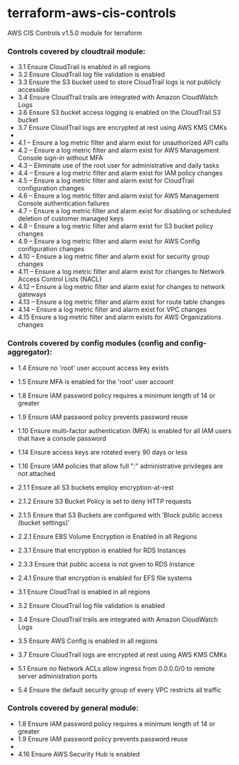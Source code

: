# terraform-aws-cis-controls
AWS CIS Controls v1.5.0 module for terraform

### Controls covered by cloudtrail module:

- 3.1 Ensure CloudTrail is enabled in all regions
- 3.2 Ensure CloudTrail log file validation is enabled
- 3.3 Ensure the S3 bucket used to store CloudTrail logs is not publicly accessible
- 3.4 Ensure CloudTrail trails are integrated with Amazon CloudWatch Logs
- 3.6 Ensure S3 bucket access logging is enabled on the CloudTrail S3 bucket
- 3.7 Ensure CloudTrail logs are encrypted at rest using AWS KMS CMKs
- 
- 4.1 – Ensure a log metric filter and alarm exist for unauthorized API calls
- 4.2 – Ensure a log metric filter and alarm exist for AWS Management Console sign-in without MFA
- 4.3 – Eliminate use of the root user for administrative and daily tasks
- 4.4 – Ensure a log metric filter and alarm exist for IAM policy changes
- 4.5 – Ensure a log metric filter and alarm exist for CloudTrail configuration changes
- 4.6 – Ensure a log metric filter and alarm exist for AWS Management Console authentication failures
- 4.7 – Ensure a log metric filter and alarm exist for disabling or scheduled deletion of customer managed keys
- 4.8 – Ensure a log metric filter and alarm exist for S3 bucket policy changes
- 4.9 – Ensure a log metric filter and alarm exist for AWS Config configuration changes
- 4.10 – Ensure a log metric filter and alarm exist for security group changes
- 4.11 – Ensure a log metric filter and alarm exist for changes to Network Access Control Lists (NACL)
- 4.12 – Ensure a log metric filter and alarm exist for changes to network gateways
- 4.13 – Ensure a log metric filter and alarm exist for route table changes
- 4.14 – Ensure a log metric filter and alarm exist for VPC changes
- 4.15 Ensure a log metric filter and alarm exists for AWS Organizations changes

### Controls covered by config modules (config and config-aggregator):
- 1.4 Ensure no 'root' user account access key exists
- 1.5 Ensure MFA is enabled for the 'root' user account
- 1.8 Ensure IAM password policy requires a minimum length of 14 or greater
- 1.9 Ensure IAM password policy prevents password reuse
- 1.10 Ensure multi-factor authentication (MFA) is enabled for all IAM users that have a console password
- 1.14 Ensure access keys are rotated every 90 days or less
- 1.16 Ensure IAM policies that allow full "*:*" administrative privileges are not attached

- 2.1.1 Ensure all S3 buckets employ encryption-at-rest
- 2.1.2 Ensure S3 Bucket Policy is set to deny HTTP requests
- 2.1.5 Ensure that S3 Buckets are configured with 'Block public access (bucket settings)'

- 2.2.1 Ensure EBS Volume Encryption is Enabled in all Regions

- 2.3.1 Ensure that encryption is enabled for RDS Instances
- 2.3.3 Ensure that public access is not given to RDS Instance 

- 2.4.1 Ensure that encryption is enabled for EFS file systems

- 3.1 Ensure CloudTrail is enabled in all regions
- 3.2 Ensure CloudTrail log file validation is enabled
- 3.4 Ensure CloudTrail trails are integrated with Amazon CloudWatch Logs
- 3.5 Ensure AWS Config is enabled in all regions
- 3.7 Ensure CloudTrail logs are encrypted at rest using AWS KMS CMKs

- 5.1 Ensure no Network ACLs allow ingress from 0.0.0.0/0 to remote server administration ports
- 5.4 Ensure the default security group of every VPC restricts all traffic


### Controls covered by general module:
- 1.8 Ensure IAM password policy requires a minimum length of 14 or greater
- 1.9 Ensure IAM password policy prevents password reuse
- 
- 4.16 Ensure AWS Security Hub is enabled
